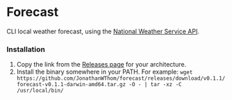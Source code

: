 # Forecast

CLI local weather forecast, using the [National Weather Service API](https://www.weather.gov/documentation/services-web-api).

### Installation

1. Copy the link from the [Releases page](https://github.com/JonathanWThom/forecast/releases) for your architecture.
2. Install the binary somewhere in your PATH. For example:
  `wget https://github.com/JonathanWThom/forecast/releases/download/v0.1.1/forecast-v0.1.1-darwin-amd64.tar.gz -O - | tar -xz -C /usr/local/bin/`
